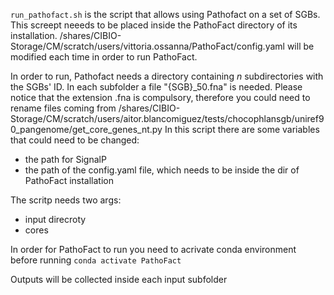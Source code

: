 `run_pathofact.sh` is the script that allows using Pathofact on a set of SGBs.
This screept neeeds to be placed inside the PathoFact directory of its installation.
/shares/CIBIO-Storage/CM/scratch/users/vittoria.ossanna/PathoFact/config.yaml
will be modified each time in order to run PathoFact.

In order to run, Pathofact needs a directory containing *n* subdirectories with the SGBs' ID. In each subfolder a file "{SGB}_50.fna" is needed.
Please notice that the extension .fna is compulsory, therefore you could need to rename files coming from /shares/CIBIO-Storage/CM/scratch/users/aitor.blancomiguez/tests/chocophlansgb/uniref90_pangenome/get_core_genes_nt.py 
In this script there are some variables that could need to be changed:
- the path for SignalP
- the path of the config.yaml file, which needs to be inside the dir of PathoFact installation

The scritp needs two args:
- input direcroty
- cores

In order for PathoFact to run you need to acrivate conda environment before running
`conda activate PathoFact`

Outputs will be collected inside each input subfolder